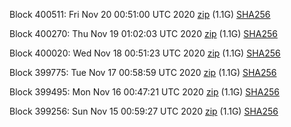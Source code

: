 Block 400511: Fri Nov 20 00:51:00 UTC 2020 [zip](https://dash-bootstrap.ams3.digitaloceanspaces.com/testnet/2020-11-20/bootstrap.dat.zip) (1.1G) [SHA256](https://dash-bootstrap.ams3.digitaloceanspaces.com/testnet/2020-11-20/sha256.txt)

Block 400270: Thu Nov 19 01:02:03 UTC 2020 [zip](https://dash-bootstrap.ams3.digitaloceanspaces.com/testnet/2020-11-19/bootstrap.dat.zip) (1.1G) [SHA256](https://dash-bootstrap.ams3.digitaloceanspaces.com/testnet/2020-11-19/sha256.txt)

Block 400020: Wed Nov 18 00:51:23 UTC 2020 [zip](https://dash-bootstrap.ams3.digitaloceanspaces.com/testnet/2020-11-18/bootstrap.dat.zip) (1.1G) [SHA256](https://dash-bootstrap.ams3.digitaloceanspaces.com/testnet/2020-11-18/sha256.txt)

Block 399775: Tue Nov 17 00:58:59 UTC 2020 [zip](https://dash-bootstrap.ams3.digitaloceanspaces.com/testnet/2020-11-17/bootstrap.dat.zip) (1.1G) [SHA256](https://dash-bootstrap.ams3.digitaloceanspaces.com/testnet/2020-11-17/sha256.txt)

Block 399495: Mon Nov 16 00:47:21 UTC 2020 [zip](https://dash-bootstrap.ams3.digitaloceanspaces.com/testnet/2020-11-16/bootstrap.dat.zip) (1.1G) [SHA256](https://dash-bootstrap.ams3.digitaloceanspaces.com/testnet/2020-11-16/sha256.txt)

Block 399256: Sun Nov 15 00:59:27 UTC 2020 [zip](https://dash-bootstrap.ams3.digitaloceanspaces.com/testnet/2020-11-15/bootstrap.dat.zip) (1.1G) [SHA256](https://dash-bootstrap.ams3.digitaloceanspaces.com/testnet/2020-11-15/sha256.txt)
